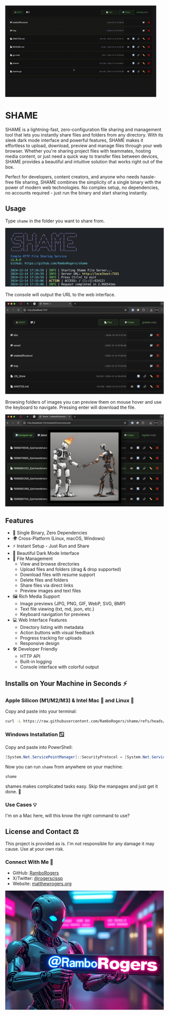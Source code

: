 ![Shame Into Gif](shame.gif)
# SHAME

SHAME is a lightning-fast, zero-configuration file sharing and management tool that lets you instantly share files and folders from any directory. With its sleek dark mode interface and powerful features, SHAME makes it effortless to upload, download, preview and manage files through your web browser. Whether you're sharing project files with teammates, hosting media content, or just need a quick way to transfer files between devices, SHAME provides a beautiful and intuitive solution that works right out of the box.

Perfect for developers, content creators, and anyone who needs hassle-free file sharing, SHAME combines the simplicity of a single binary with the power of modern web technologies. No complex setup, no dependencies, no accounts required - just run the binary and start sharing instantly.

## Usage

Type `shame` in the folder you want to share from.

![shame console](shame.png)

The console will output the URL to the web interface.

![shame web](shame-web.png)

Browsing folders of images you can preview them on mouse hover and use the keyboard to navigate. Pressing enter will download the file.

![shame image preview](shame-image.png)


## Features
- 🚀 Single Binary, Zero Dependencies
- 🌍 Cross-Platform (Linux, macOS, Windows)
- ⚡ Instant Setup - Just Run and Share
- 🎨 Beautiful Dark Mode Interface
- 📂 File Management
  - View and browse directories
  - Upload files and folders (drag & drop supported)
  - Download files with resume support
  - Delete files and folders
  - Share files via direct links
  - Preview images and text files
- 🖼️ Rich Media Support
  - Image previews (JPG, PNG, GIF, WebP, SVG, BMP)
  - Text file viewing (txt, md, json, etc.)
  - Keyboard navigation for previews
- 💻 Web Interface Features
  - Directory listing with metadata
  - Action buttons with visual feedback
  - Progress tracking for uploads
  - Responsive design
- 🛠️ Developer Friendly
  - HTTP API
  - Built-in logging
  - Console interface with colorful output


## Installs on Your Machine in Seconds ⚡

### Apple Silicon (M1/M2/M3) & Intel Mac 🍎 and Linux 🐧

Copy and paste into your terminal:

```bash
curl -L https://raw.githubusercontent.com/RamboRogers/shame/refs/heads/master/install.sh | sh
```

### Windows Installation 🪟

Copy and paste into PowerShell:

```powershell
[System.Net.ServicePointManager]::SecurityProtocol = [System.Net.ServicePointManager]::SecurityProtocol -bor 3072; iex ((New-Object System.Net.WebClient).DownloadString('https://raw.githubusercontent.com/RamboRogers/shame/refs/heads/master/install_windows.ps1'))
```

Now you can run `shame` from anywhere on your machine:

```bash
shame
```

shames makes complicated tasks easy. Skip the manpages and just get it done. 🚀

### Use Cases 💡

I'm on a Mac here, will this know the right command to use?


## License and Contact ⚖️

This project is provided as is.  I'm not responsible for any damage it may cause.  Use at your own risk.

### Connect With Me 🤝
- GitHub: [RamboRogers](https://github.com/RamboRogers)
- X/Twitter: [@rogerscissp](https://x.com/rogerscissp)
- Website: [matthewrogers.org](https://matthewrogers.org)

![github](ramborogers.png)